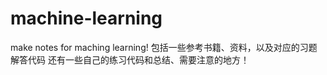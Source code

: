 # machine-learning 
make notes for maching learning! 
包括一些参考书籍、资料，以及对应的习题解答代码 
还有一些自己的练习代码和总结、需要注意的地方！


